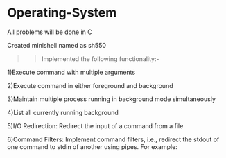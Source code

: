 # Operating-System
All problems will be done in C 

Created minishell named as sh550
>>Implemented the following functionality:-

1)Execute command with multiple arguments

2)Execute command in either foreground and background

3)Maintain multiple process running in background mode simultaneously

4)List all currently running background 

5)I/O Redirection: Redirect the input of a command from a file

6)Command Filters: Implement command filters, i.e., redirect the stdout of one command to stdin of another using pipes. For example:


